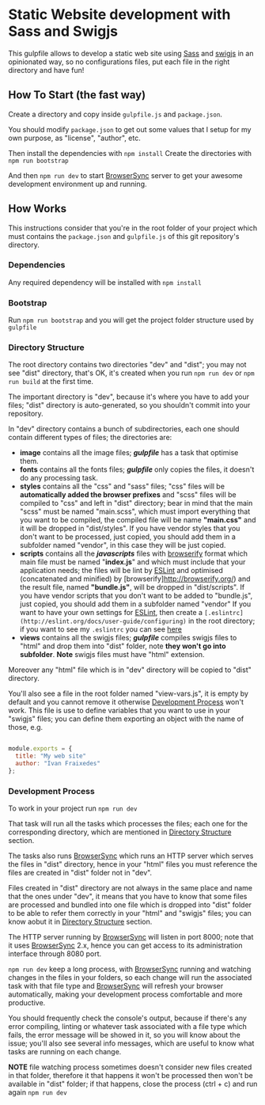 Static Website development with Sass and Swigjs
===============================================

This gulpfile allows to develop a static web site using [Sass](http://sass-lang.com/) and [swigjs](http://paularmstrong.github.io/swig/) in an opinionated way, so no configurations files, put each file in the right directory and have fun!

## How To Start (the fast way)

Create a directory and copy inside `gulpfile.js` and `package.json`.

You should modify `package.json` to get out some values that I setup for my own purpose, as "license", "author", etc.

Then install the dependencies with `npm install`
Create the directories with `npm run bootstrap`

And then `npm run dev` to start [BrowserSync](http://www.browsersync.io/) server to get your awesome development environment up and running.


## How Works

This instructions consider that you're in the root folder of your project which must contains the `package.json` and `gulpfile.js` of this git repository's directory.

### Dependencies

Any required dependency will be installed with `npm install`

### Bootstrap

Run `npm run bootstrap` and you will get the project folder structure used by `gulpfile`

### Directory Structure

The root directory contains two directories "dev" and "dist"; you may not see "dist" directory, that's OK, it's created when you run `npm run dev` or `npm run build` at the first time.

The important directory is "dev", because it's where you have to add your files; "dist" directory is auto-generated, so you shouldn't commit into your repository.

In "dev" directory contains a bunch of subdirectories, each one should contain different types of files; the directories are:

* __image__ contains all the image files; ___gulpfile___ has a task that optimise them.
* __fonts__ contains all the fonts files; ___gulpfile___ only copies the files, it doesn't do any processing task.
* __styles__ contains all the "css" and "sass" files; "css" files will be __automatically added the browser prefixes__ and "scss" files will be compiled to "css" and left in "dist" directory; bear in mind that the main "scss" must be named "main.scss", which must import everything that you want to be compiled, the compiled file will be name __"main.css"__ and it will be dropped in "dist/styles".
  If you have vendor styles that you don't want to be processed, just copied, you should add them in a subfolder named "vendor", in this case they will be just copied.
* __scripts__ contains all the ___javascripts___ files with [browserify](http://browserify.org/) format which main file must be named "__index.js__" and which must include that your application needs; the files will be lint by [ESLint](http://eslint.org/) and optimised (concatenated and minified) by [browserify]http://browserify.org/) and the result file, named __"bundle.js"__, will be dropped in "dist/scripts".
  If you have vendor scripts that you don't want to be added to "bundle.js", just copied, you should add them in a subfolder named "vendor"
  If you want to have your own settings for [ESLint](http://eslint.org/), then create a `[.eslintrc](http://eslint.org/docs/user-guide/configuring)` in the root directory; if you want to see my `.eslintrc` you can see [here](/ifraixedes/dev-toolbox/blob/master/nodejs/eslintrc-default)
* __views__ contains all the swigjs files; ___gulpfile___ compiles swigjs files to "html" and drop them into "dist" folder, note __they won't go into subfolder__. __Note__ swigjs files must have "html" extension.


Moreover any "html" file which is in "dev" directory will be copied to "dist" directory.

You'll also see a file in the root folder named "view-vars.js", it is empty by default and you cannot remove it otherwise [Development Process](#development-process) won't work. This file is use to define variables that you want to use in your "swigjs" files; you can define them exporting an object with the name of those, e.g.

```js

module.exports = {
  title: "My web site"
  author: "Ivan Fraixedes"
};

```


### Development Process

To work in your project run `npm run dev`

That task will run all the tasks which processes the files; each one for the corresponding directory, which are mentioned in [Directory Structure](#directory-structure) section.

The tasks also runs [BrowserSync](http://www.browsersync.io/) which runs an HTTP server which serves the files in "dist" directory, hence in your "html" files you must reference the files are created in "dist" folder not in "dev".

Files created in "dist" directory are not always in the same place and name that the ones under "dev", it means that you have to know that some files are processed and bundled into one file which is dropped into "dist" folder to be able to refer them correctly in your "html" and "swigjs" files; you can know aobut it in [Directory Structure](#directory-structure) section.

The HTTP server running by [BrowserSync](http://www.browsersync.io/) will listen in port 8000; note that it uses [BrowserSync](http://www.browsersync.io/) 2.x, hence you can get access to its administration interface through 8080 port.

`npm run dev` keep a long process, with [BrowserSync](http://www.browsersync.io/) running and watching changes in the files in your folders, so each change will run the associated task with that file type and [BrowserSync](http://www.browsersync.io/) will refresh your browser automatically, making your development process comfortable and more productive.

You should frequently check the console's output, because if there's any error compiling, linting or whatever task associated with a file type which fails, the error message will be showed in it, so you will know about the issue; you'll also see several info messages, which are useful to know what tasks are running on each change.

__NOTE__ file watching process sometimes doesn't consider new files created in that folder, therefore it that happens it won't be processed then won't be available in "dist" folder; if that happens, close the process (ctrl + c) and run again `npm run dev`
